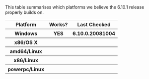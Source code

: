 
This table summarises which platforms we believe the 6.10.1 release properly builds on.

<table><tr><th>Platform</th>
<th>Works?</th>
<th>Last Checked
</th></tr>
<tr><th>Windows</th>
<th>YES</th>
<th>6.10.0.20081004
</th></tr>
<tr><th>x86/OS X</th>
<th></th>
<th></th></tr>
<tr><th>amd64/Linux</th>
<th></th>
<th></th></tr>
<tr><th>x86/Linux</th>
<th></th>
<th></th></tr>
<tr><th>powerpc/Linux</th>
<th></th>
<th></th></tr></table>